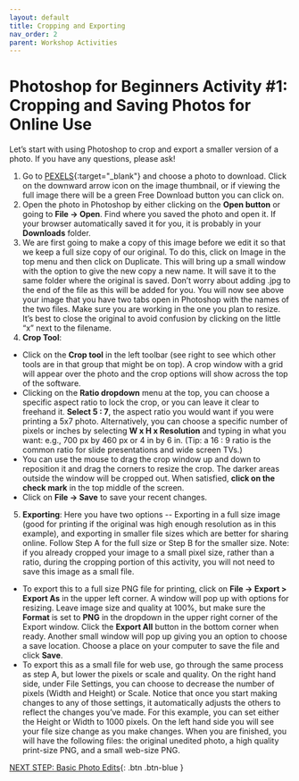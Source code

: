 ```yaml
---
layout: default
title: Cropping and Exporting
nav_order: 2
parent: Workshop Activities
---
```

# Photoshop for Beginners Activity #1: Cropping and Saving Photos for Online Use
Let’s start with using Photoshop to crop and export a smaller version of a photo. If you have any questions, please ask!

1. Go to [PEXELS](https://www.pexels.com){:target="_blank"} and choose a photo to download. Click on the downward arrow icon on the image thumbnail, or if viewing the full image there will be a green Free Download button you can click on.
2. Open the photo in Photoshop by either clicking on the **Open button** or going to **File -> Open**. Find where you saved the photo and open it. If your browser automatically saved it for you, it is probably in your **Downloads** folder.
3. We are first going to make a copy of this image before we edit it so that we keep a full size copy of our original. To do this, click on Image in the top menu and then click on Duplicate. This will bring up a small window with the option to give the new copy a new name. It will save it to the same folder where the original is saved. Don’t worry about adding .jpg to the end of the file as this will be added for you. You will now see above your image that you have two tabs open in Photoshop with the names of the two files. Make sure you are working in the one you plan to resize. It’s best to  close the original to avoid confusion by clicking on the little  “x” next to the filename.
4. **Crop Tool**: 
  - Click on the **Crop tool** in the left toolbar (see right to see which other tools are in that group that might be on top). A crop window with a grid will appear over the photo and the crop options will show across the top of the software.
  - Clicking on the **Ratio dropdown** menu at the top, you can choose a specific aspect ratio to lock the crop, or you can leave it clear to freehand it. **Select 5 : 7**, the aspect ratio you would want if you were printing a 5x7 photo. Alternatively, you can choose a specific number of pixels or inches by selecting **W x H x Resolution** and typing in what you want: e.g.,  700 px by 460 px or 4 in by 6 in. (Tip: a 16 : 9 ratio is the common ratio for slide presentations and wide screen TVs.)
  - You can use the mouse to drag the crop window up and down to reposition it and drag the corners to resize the crop. The darker areas outside the window will be cropped out. When satisfied, **click on the check mark** in the top middle of the screen.
  - Click on **File -> Save** to save your recent changes.
5. **Exporting**: Here you have two options -- Exporting in a full size image (good for printing if the original was high enough resolution as in this example), and exporting in smaller file sizes which are better for sharing online. Follow Step A for the full size or Step B for the smaller size. Note: if you already cropped your image to a small pixel size, rather than a ratio, during the cropping portion of this activity, you will not need to save this image as a small file. 
  - To export this to a full size PNG file for printing, click on **File -> Export > Export As** in the upper left corner. A window will pop up with options for resizing. Leave image size and quality at 100%,  but make sure the **Format** is set to **PNG** in the dropdown in the upper right corner of the Export window. Click the **Export All** button in the bottom corner when ready. Another small window will pop up giving you an option to choose a save location. Choose a place on your computer to save the file and click **Save**.
  - To export this as a small file for web use, go through the same process as step A, but lower the pixels or scale and quality. On the right hand side, under File Settings, you can choose to decrease the number of pixels (Width and Height) or Scale. Notice that once you start making changes to any of those settings, it automatically adjusts the others to reflect the changes you’ve made. For this example, you can set either the Height or Width to 1000 pixels. On the left hand side you will see your file size change as you make changes. When you are finished, you will have the following files: the original unedited photo, a high quality print-size PNG, and a small web-size PNG.


[NEXT STEP: Basic Photo Edits](basic-edits.html){: .btn .btn-blue }
